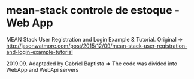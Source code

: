 # mean-stack controle de estoque - Web App

MEAN Stack User Registration and Login Example & Tutorial. Original => http://jasonwatmore.com/post/2015/12/09/mean-stack-user-registration-and-login-example-tutorial

2019.09. Adaptaded by Gabriel Baptista => The code was divided into WebApp and WebApi servers 